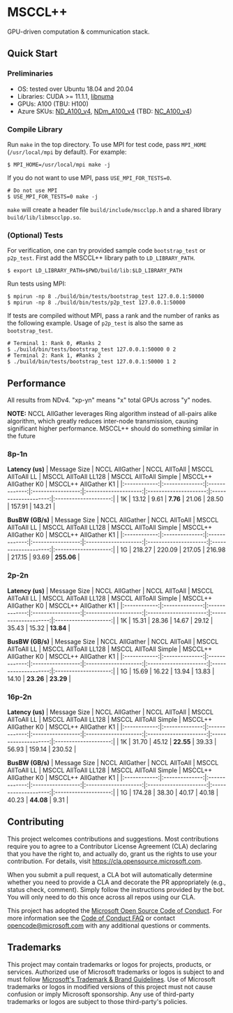 # MSCCL++

GPU-driven computation & communication stack.

## Quick Start

### Preliminaries

- OS: tested over Ubuntu 18.04 and 20.04
- Libraries: CUDA >= 11.1.1, [libnuma](https://github.com/numactl/numactl)
- GPUs: A100 (TBU: H100)
- Azure SKUs: [ND_A100_v4](https://learn.microsoft.com/en-us/azure/virtual-machines/nda100-v4-series), [NDm_A100_v4](https://learn.microsoft.com/en-us/azure/virtual-machines/ndm-a100-v4-series) (TBD: [NC_A100_v4](https://learn.microsoft.com/en-us/azure/virtual-machines/nc-a100-v4-series))


### Compile Library

Run `make` in the top directory. To use MPI for test code, pass `MPI_HOME` (`/usr/local/mpi` by default). For example:

```
$ MPI_HOME=/usr/local/mpi make -j
```

If you do not want to use MPI, pass `USE_MPI_FOR_TESTS=0`.

```
# Do not use MPI
$ USE_MPI_FOR_TESTS=0 make -j
```

`make` will create a header file `build/include/mscclpp.h` and a shared library `build/lib/libmscclpp.so`.

### (Optional) Tests

For verification, one can try provided sample code `bootstrap_test` or `p2p_test`. First add the MSCCL++ library path to `LD_LIBRARY_PATH`.

```
$ export LD_LIBRARY_PATH=$PWD/build/lib:$LD_LIBRARY_PATH
```

Run tests using MPI:

```
$ mpirun -np 8 ./build/bin/tests/bootstrap_test 127.0.0.1:50000
$ mpirun -np 8 ./build/bin/tests/p2p_test 127.0.0.1:50000
```

If tests are compiled without MPI, pass a rank and the number of ranks as the following example. Usage of `p2p_test` is also the same as `bootstrap_test`.

```
# Terminal 1: Rank 0, #Ranks 2
$ ./build/bin/tests/bootstrap_test 127.0.0.1:50000 0 2
# Terminal 2: Rank 1, #Ranks 2
$ ./build/bin/tests/bootstrap_test 127.0.0.1:50000 1 2
```

## Performance

All results from NDv4. "xp-yn" means "x" total GPUs across "y" nodes.

**NOTE:** NCCL AllGather leverages Ring algorithm instead of all-pairs alike algorithm, which greatly reduces inter-node transmission, causing significant higher performance. MSCCL++ should do something similar in the future

### 8p-1n
**Latency (us)**
| Message Size | NCCL AllGather | NCCL AllToAll | MSCCL AllToAll LL | MSCCL AllToAll LL128 | MSCCL AllToAll Simple | MSCCL++ AllGather K0 | MSCCL++ AllGather K1 |
|:------------:|:--------------:|:-------------:|:-----------------:|:--------------------:|:---------------------:|:--------------------:|:--------------------:|
| 1K           | 13.12          | 9.61          | **7.76**          | 21.06                | 28.50                 | 157.91               | 143.21               |

**BusBW (GB/s)**
| Message Size | NCCL AllGather | NCCL AllToAll | MSCCL AllToAll LL | MSCCL AllToAll LL128 | MSCCL AllToAll Simple | MSCCL++ AllGather K0 | MSCCL++ AllGather K1 |
|:------------:|:--------------:|:-------------:|:-----------------:|:--------------------:|:---------------------:|:--------------------:|:--------------------:|
| 1G           | 218.27         | 220.09        | 217.05            | 216.98               | 217.15                | 93.69                | **255.06**           |

### 2p-2n
**Latency (us)**
| Message Size | NCCL AllGather | NCCL AllToAll | MSCCL AllToAll LL | MSCCL AllToAll LL128 | MSCCL AllToAll Simple | MSCCL++ AllGather K0 | MSCCL++ AllGather K1 |
|:------------:|:--------------:|:-------------:|:-----------------:|:--------------------:|:---------------------:|:--------------------:|:--------------------:|
| 1K           | 15.31          | 28.36         | 14.67             | 29.12                | 35.43                 | 15.32                | **13.84**            |

**BusBW (GB/s)**
| Message Size | NCCL AllGather | NCCL AllToAll | MSCCL AllToAll LL | MSCCL AllToAll LL128 | MSCCL AllToAll Simple | MSCCL++ AllGather K0 | MSCCL++ AllGather K1 |
|:------------:|:--------------:|:-------------:|:-----------------:|:--------------------:|:---------------------:|:--------------------:|:--------------------:|
| 1G           | 15.69          | 16.22         | 13.94             | 13.83                | 14.10                 | **23.26**            | **23.29**            |

### 16p-2n
**Latency (us)**
| Message Size | NCCL AllGather | NCCL AllToAll | MSCCL AllToAll LL | MSCCL AllToAll LL128 | MSCCL AllToAll Simple | MSCCL++ AllGather K0 | MSCCL++ AllGather K1 |
|:------------:|:--------------:|:-------------:|:-----------------:|:--------------------:|:---------------------:|:--------------------:|:--------------------:|
| 1K           | 31.70          | 45.12         | **22.55**         | 39.33                | 56.93                 | 159.14               | 230.52               |

**BusBW (GB/s)**
| Message Size | NCCL AllGather | NCCL AllToAll | MSCCL AllToAll LL | MSCCL AllToAll LL128 | MSCCL AllToAll Simple | MSCCL++ AllGather K0 | MSCCL++ AllGather K1 |
|:------------:|:--------------:|:-------------:|:-----------------:|:--------------------:|:---------------------:|:--------------------:|:--------------------:|
| 1G           | 174.28         | 38.30         | 40.17             | 40.18                | 40.23                 | **44.08**            | 9.31                 |


## Contributing

This project welcomes contributions and suggestions.  Most contributions require you to agree to a
Contributor License Agreement (CLA) declaring that you have the right to, and actually do, grant us
the rights to use your contribution. For details, visit https://cla.opensource.microsoft.com.

When you submit a pull request, a CLA bot will automatically determine whether you need to provide
a CLA and decorate the PR appropriately (e.g., status check, comment). Simply follow the instructions
provided by the bot. You will only need to do this once across all repos using our CLA.

This project has adopted the [Microsoft Open Source Code of Conduct](https://opensource.microsoft.com/codeofconduct/).
For more information see the [Code of Conduct FAQ](https://opensource.microsoft.com/codeofconduct/faq/) or
contact [opencode@microsoft.com](mailto:opencode@microsoft.com) with any additional questions or comments.

## Trademarks

This project may contain trademarks or logos for projects, products, or services. Authorized use of Microsoft 
trademarks or logos is subject to and must follow 
[Microsoft's Trademark & Brand Guidelines](https://www.microsoft.com/en-us/legal/intellectualproperty/trademarks/usage/general).
Use of Microsoft trademarks or logos in modified versions of this project must not cause confusion or imply Microsoft sponsorship.
Any use of third-party trademarks or logos are subject to those third-party's policies.
